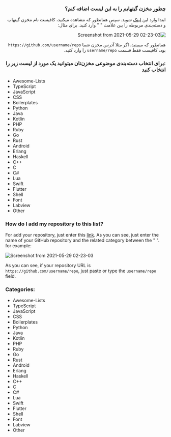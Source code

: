 <div dir='rtl'>

### چطور مخزن گیتهابم را به این لیست اضافه کنم؟

 ابتدا وارد این [لینک](https://github.com/mohebifar/made-in-iran/issues/new?assignees=amirbagh75%2C+mohebifar%2C+mamal72&labels=add&template=CONTENT_CONTRIBUTE_TEMPLATE.md&title=Add+a+new+repository) شوید.
سپس همانطور که مشاهده میکنید، کافیست نام مخزن گیتهاب و دسته‌بندی مربوطه را بین علامت " " وارد کنید. برای مثال:

![Screenshot from 2021-05-29 02-23-03](https://user-images.githubusercontent.com/21690865/120045287-dfbd1a80-c024-11eb-9ebf-61ddb968d114.png)
 
 همانطور که میبینید، اگر مثلا آدرس مخزن شما `https://github.com/username/repo` بود، کافیست فقط قسمت `username/repo` را وارد کنید.
  
### :برای انتخاب دسته‌بندی موضوعی مخزن‌تان میتوانید یک مورد از لیست زیر را انتخاب کنید
  
</div>

 - Awesome-Lists
 - TypeScript
 - JavaScript
 - CSS
 - Boilerplates
 - Python
 - Java
 - Kotlin
 - PHP
 - Ruby
 - Go
 - Rust
 - Android
 - Erlang
 - Haskell
 - C++
 - C
 - C#
 - Lua
 - Swift
 - Flutter
 - Shell
 - Font
 - Labview
 - Other
  
### How do I add my repository to this list?

For add your repository, just enter this [link](https://github.com/mohebifar/made-in-iran/issues/new?assignees=amirbagh75%2C+mohebifar%2C+mamal72&labels=add&template=CONTENT_CONTRIBUTE_TEMPLATE.md&title=Add+a+new+repository). As you can see, just enter the name of your GitHub repository and the related category between the " ". for example: 

![Screenshot from 2021-05-29 02-23-03](https://user-images.githubusercontent.com/21690865/120045287-dfbd1a80-c024-11eb-9ebf-61ddb968d114.png)

As you can see, if your repository URL is `https://github.com/username/repo`, just paste or type the `username/repo` field. 

### Categories:

 - Awesome-Lists
 - TypeScript
 - JavaScript
 - CSS
 - Boilerplates
 - Python
 - Java
 - Kotlin
 - PHP
 - Ruby
 - Go
 - Rust
 - Android
 - Erlang
 - Haskell
 - C++
 - C
 - C#
 - Lua
 - Swift
 - Flutter
 - Shell
 - Font
 - Labview
 - Other
